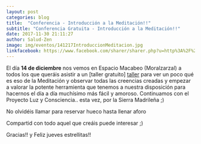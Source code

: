 ```yaml
---
layout: post
categories: blog
title:  "Conferencia - Introducción a la Meditación!!"
subtitle: "Conferencia Gratuita - Introducción a la Meditación!!"
date: 2017-11-30 21:11:27
author: Salud-Zen
image: img/eventos/141217IntroduccionMeditacion.jpg
linkfacebook: https://www.facebook.com/sharer/sharer.php?u=http%3A%2F%2Fwww.salud-zen.com%2Fblog%2F2017%2F11%2F30%2Fconferencia-introducion-meditacion.html&amp;src=sdkpreparse
---
```

El día <b>14 de diciembre</b> nos vemos en Espacio Macabeo (Moralzarzal) a todos los que queráis asistir a un [taller gratuito] [taller] para ver un poco qué es eso de la Meditación y observar todas las creencias creadas y empezar a valorar la potente herramienta que tenemos a nuestra disposición para hacernos el día a día muchísimo más fácil y amoroso. Continuamos con el Proyecto Luz y Consciencia.. esta vez, por la Sierra Madrileña ;)

No olvidéis llamar para reservar hueco hasta llenar aforo

Compartid con todo aquel que creáis puede interesar ;)

Gracias!! y Feliz jueves estrellitas!!

[taller]:{{site.url}}{{site.baseurl}}/evento/2017/12/14/introduccion-meditacion.html
